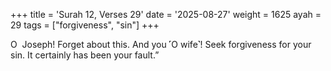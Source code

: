 +++
title = 'Surah 12, Verses 29'
date = '2025-08-27'
weight = 1625
ayah = 29
tags = ["forgiveness", "sin"]
+++

O  Joseph! Forget about this. And you ˹O wife˺! Seek forgiveness for your sin. It certainly has been your fault.”